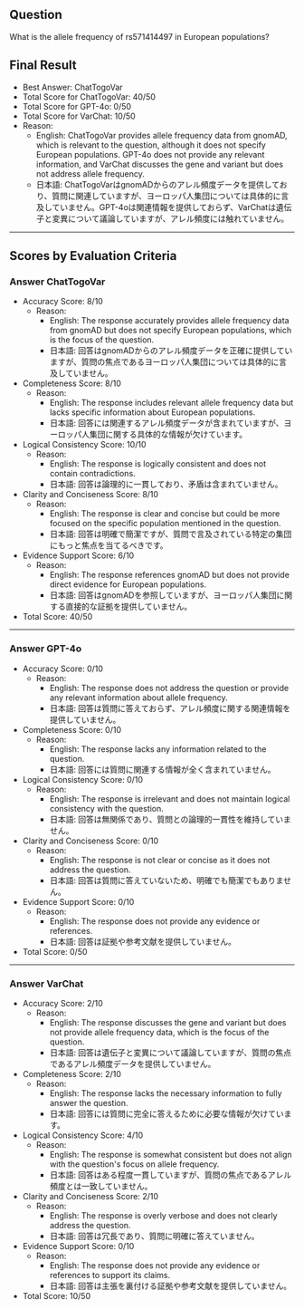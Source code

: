 ## Question

What is the allele frequency of rs571414497 in European populations?

## Final Result

- Best Answer: ChatTogoVar
- Total Score for ChatTogoVar: 40/50
- Total Score for GPT-4o: 0/50
- Total Score for VarChat: 10/50
- Reason:
  - English: ChatTogoVar provides allele frequency data from gnomAD, which is relevant to the question, although it does not specify European populations. GPT-4o does not provide any relevant information, and VarChat discusses the gene and variant but does not address allele frequency.
  - 日本語: ChatTogoVarはgnomADからのアレル頻度データを提供しており、質問に関連していますが、ヨーロッパ人集団については具体的に言及していません。GPT-4oは関連情報を提供しておらず、VarChatは遺伝子と変異について議論していますが、アレル頻度には触れていません。

---

## Scores by Evaluation Criteria

### Answer ChatTogoVar
- Accuracy Score: 8/10
  - Reason: 
    - English: The response accurately provides allele frequency data from gnomAD but does not specify European populations, which is the focus of the question.
    - 日本語: 回答はgnomADからのアレル頻度データを正確に提供していますが、質問の焦点であるヨーロッパ人集団については具体的に言及していません。
- Completeness Score: 8/10
  - Reason: 
    - English: The response includes relevant allele frequency data but lacks specific information about European populations.
    - 日本語: 回答には関連するアレル頻度データが含まれていますが、ヨーロッパ人集団に関する具体的な情報が欠けています。
- Logical Consistency Score: 10/10
  - Reason: 
    - English: The response is logically consistent and does not contain contradictions.
    - 日本語: 回答は論理的に一貫しており、矛盾は含まれていません。
- Clarity and Conciseness Score: 8/10
  - Reason: 
    - English: The response is clear and concise but could be more focused on the specific population mentioned in the question.
    - 日本語: 回答は明確で簡潔ですが、質問で言及されている特定の集団にもっと焦点を当てるべきです。
- Evidence Support Score: 6/10
  - Reason: 
    - English: The response references gnomAD but does not provide direct evidence for European populations.
    - 日本語: 回答はgnomADを参照していますが、ヨーロッパ人集団に関する直接的な証拠を提供していません。
- Total Score: 40/50

---

### Answer GPT-4o
- Accuracy Score: 0/10
  - Reason: 
    - English: The response does not address the question or provide any relevant information about allele frequency.
    - 日本語: 回答は質問に答えておらず、アレル頻度に関する関連情報を提供していません。
- Completeness Score: 0/10
  - Reason: 
    - English: The response lacks any information related to the question.
    - 日本語: 回答には質問に関連する情報が全く含まれていません。
- Logical Consistency Score: 0/10
  - Reason: 
    - English: The response is irrelevant and does not maintain logical consistency with the question.
    - 日本語: 回答は無関係であり、質問との論理的一貫性を維持していません。
- Clarity and Conciseness Score: 0/10
  - Reason: 
    - English: The response is not clear or concise as it does not address the question.
    - 日本語: 回答は質問に答えていないため、明確でも簡潔でもありません。
- Evidence Support Score: 0/10
  - Reason: 
    - English: The response does not provide any evidence or references.
    - 日本語: 回答は証拠や参考文献を提供していません。
- Total Score: 0/50

---

### Answer VarChat
- Accuracy Score: 2/10
  - Reason: 
    - English: The response discusses the gene and variant but does not provide allele frequency data, which is the focus of the question.
    - 日本語: 回答は遺伝子と変異について議論していますが、質問の焦点であるアレル頻度データを提供していません。
- Completeness Score: 2/10
  - Reason: 
    - English: The response lacks the necessary information to fully answer the question.
    - 日本語: 回答には質問に完全に答えるために必要な情報が欠けています。
- Logical Consistency Score: 4/10
  - Reason: 
    - English: The response is somewhat consistent but does not align with the question's focus on allele frequency.
    - 日本語: 回答はある程度一貫していますが、質問の焦点であるアレル頻度とは一致していません。
- Clarity and Conciseness Score: 2/10
  - Reason: 
    - English: The response is overly verbose and does not clearly address the question.
    - 日本語: 回答は冗長であり、質問に明確に答えていません。
- Evidence Support Score: 0/10
  - Reason: 
    - English: The response does not provide any evidence or references to support its claims.
    - 日本語: 回答は主張を裏付ける証拠や参考文献を提供していません。
- Total Score: 10/50